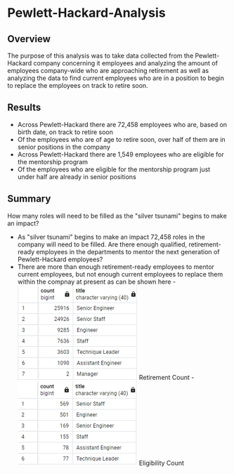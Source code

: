 # Pewlett-Hackard-Analysis

## Overview
The purpose of this analysis was to take data collected from the Pewlett-Hackard company concerning it employees and analyzing the amount of employees company-wide who are approaching retirement as well as analyzing the data to find current employees who are in a position to begin to replace the employees on track to retire soon.

## Results
- Across Pewlett-Hackard there are 72,458 employees who are, based on birth date, on track to retire soon
- Of the employees who are of age to retire soon, over half of them are in senior positions in the company
- Across Pewlett-Hackard there are 1,549 employees who are eligible for the mentorship program
- Of the employees who are eligible for the mentorship program just under half are already in senior positions

## Summary
How many roles will need to be filled as the "silver tsunami" begins to make an impact?
- As "silver tsunami" begins to make an impact 72,458 roles in the company will need to be filled.
Are there enough qualified, retirement-ready employees in the departments to mentor the next generation of Pewlett-Hackard employees?
- There are more than enough retirement-ready employees to mentor current employees, but not enough current employees to replace them within the compnay at present as can be shown here
    -![This is an image](https://github.com/smwhng/Pewlett-Hackard-Analysis/blob/main/retirement_counts.PNG)
Retirement Count
    -![This is an image](https://github.com/smwhng/Pewlett-Hackard-Analysis/blob/main/mentorship_eligible_counts.PNG)
Eligibility Count
